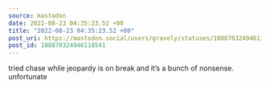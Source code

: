 ```yaml
---
source: mastodon
date: 2022-08-23 04:35:23.52 +00
title: "2022-08-23 04:35:23.52 +00"
post_uri: https://mastodon.social/users/gravely/statuses/108870324946118541
post_id: 108870324946118541
---
```

tried chase while jeopardy is on break and it’s a bunch of nonsense. unfortunate



